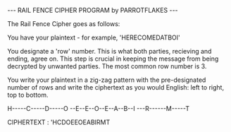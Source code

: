 --- RAIL FENCE CIPHER PROGRAM by PARROTFLAKES ---

The Rail Fence Cipher goes as follows:

You have your plaintext - for example, 'HERECOMEDATBOI'

You designate a 'row' number. This is what both parties, recieving and ending, agree on.
This step is crucial in keeping the message from being decrypted by unwanted parties.
The most common row number is 3.

You write your plaintext in a zig-zag pattern with the pre-designated number of rows and
write the ciphertext as you would English: left to right, top to bottom.

H-----C-----D-----O
--E--E--O--E--A--B--I
---R------M-----T

CIPHERTEXT : 'HCDOEEOEABIRMT